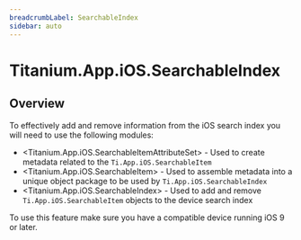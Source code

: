 ```yaml
---
breadcrumbLabel: SearchableIndex
sidebar: auto
---
```


# Titanium.App.iOS.SearchableIndex

<ProxySummary/>

## Overview

To effectively add and remove information from the iOS search index you will need to use the following modules:

* <Titanium.App.iOS.SearchableItemAttributeSet> - Used to create metadata related to the `Ti.App.iOS.SearchableItem`
* <Titanium.App.iOS.SearchableItem> - Used to assemble metadata into a unique object package to be used by `Ti.App.iOS.SearchableIndex`
* <Titanium.App.iOS.SearchableIndex>  - Used to add and remove `Ti.App.iOS.SearchableItem` objects to the device search index

To use this feature make sure you have a compatible device running iOS 9 or later.

<ApiDocs/>
